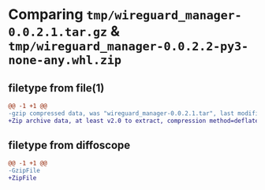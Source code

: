 # Comparing `tmp/wireguard_manager-0.0.2.1.tar.gz` & `tmp/wireguard_manager-0.0.2.2-py3-none-any.whl.zip`

## filetype from file(1)

```diff
@@ -1 +1 @@
-gzip compressed data, was "wireguard_manager-0.0.2.1.tar", last modified: Thu Mar 21 20:30:14 2024, max compression
+Zip archive data, at least v2.0 to extract, compression method=deflate
```

## filetype from diffoscope

```diff
@@ -1 +1 @@
-GzipFile
+ZipFile
```

